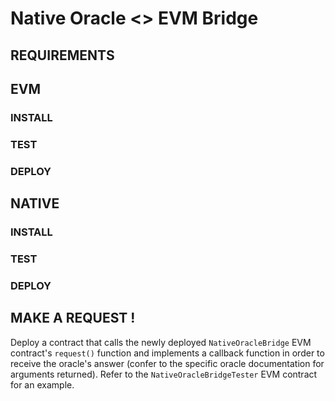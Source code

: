 # Native Oracle <> EVM Bridge

## REQUIREMENTS

## EVM

### INSTALL
### TEST
### DEPLOY

## NATIVE

### INSTALL
### TEST
### DEPLOY

## MAKE A REQUEST !

Deploy a contract that calls the newly deployed `NativeOracleBridge` EVM contract's `request()` function and implements a callback function in order to receive the oracle's answer (confer to the specific oracle documentation for arguments returned). Refer to the `NativeOracleBridgeTester` EVM contract for an example.

